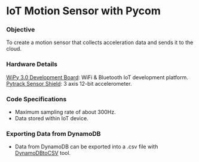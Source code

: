# IoT Motion Sensor with Pycom

### Objective
To create a motion sensor that collects acceleration data and sends it to the cloud.

### Hardware Details
[WiPy 3.0 Development Board](https://pycom.io/product/wipy-3-0/): WiFi & Bluetooth IoT development platform.
[Pytrack Sensor Shield](https://pycom.io/product/pytrack/): 3 axis 12-bit accelerometer.

### Code Specifications
* Maximum sampling rate of about 300Hz.
* Data stored within IoT device.

### Exporting Data from DynamoDB
* Data from DynamoDB can be exported into a .csv file with [DynamoDBtoCSV](
https://github.com/edasque/DynamoDBtoCSV) tool.
